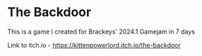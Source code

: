 # The Backdoor
This is a game I created for Brackeys' 2024.1 Gamejam in 7 days

Link to itch.io - https://kittenpowerlord.itch.io/the-backdoor
